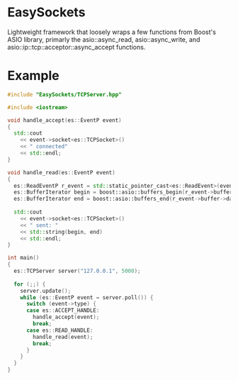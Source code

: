 # EasySockets
Lightweight framework that loosely wraps a few functions from Boost's ASIO library, primarly the asio::async_read, asio::async_write, and asio::ip::tcp::acceptor::async_accept functions.

# Example
```cpp
#include "EasySockets/TCPServer.hpp"

#include <iostream>

void handle_accept(es::EventP event)
{
  std::cout
    << event->socket<es::TCPSocket>()
    << " connected"
    << std::endl;
}

void handle_read(es::EventP event)
{
  es::ReadEventP r_event = std::static_pointer_cast<es::ReadEvent>(event);
  es::BufferIterator begin = boost::asio::buffers_begin(r_event->buffer->data());
  es::BufferIterator end = boost::asio::buffers_end(r_event->buffer->data());
  
  std::cout
    << event->socket<es::TCPSocket>()
    << " sent: "
    << std::string(begin, end)
    << std::endl;
}

int main()
{
  es::TCPServer server("127.0.0.1", 5000);
  
  for (;;) {
    server.update();
    while (es::EventP event = server.poll()) {
      switch (event->type) {
      case es::ACCEPT_HANDLE:
        handle_accept(event);
        break;
      case es::READ_HANDLE:
        handle_read(event);
        break;
      }
    }
  }
}

```
